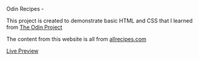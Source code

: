 Odin Recipes -

This project is created to demonstrate basic HTML and CSS that I learned from [The Odin Project](https://www.theodinproject.com/)

The content from this website is all from [allrecipes.com](https://www.allrecipes.com/)

[Live Preview](https://lhill2542.github.io/odin-recipes/index.html)